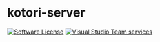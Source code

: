# kotori-server

[![Software License](https://img.shields.io/badge/license-MIT-brightgreen.svg?style=flat-square)](LICENSE.md)
[![Visual Studio Team services](https://img.shields.io/vso/build/frohikey/c3964e53-4bf3-417a-a96e-661031ef862f/116.svg?style=flat-square)](https://github.com/kotorihq/kotori-server/)
